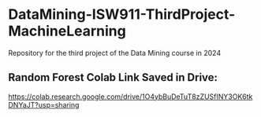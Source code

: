 # DataMining-ISW911-ThirdProject-MachineLearning
Repository for the third project of the Data Mining course in 2024


## Random Forest Colab Link Saved in Drive:
https://colab.research.google.com/drive/1O4ybBuDeTuT8zZUSfINY3OK6tkDNYaJT?usp=sharing

